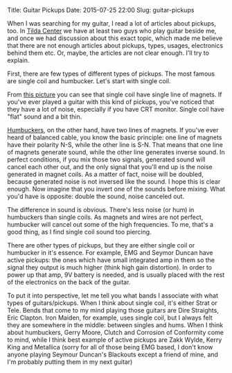 Title: Guitar Pickups
Date: 2015-07-25 22:00
Slug: guitar-pickups


When I was searching for my guitar, I read a lot of articles about pickups, too.
In [Tilda Center](http://tilda.center) we have at least two guys who play guitar
beside me, and once we had discussion about this exact topic, which made me
believe that there are not enough articles about pickups, types, usages,
electronics behind them etc. Or, maybe, the articles are not clear enough. I'll
try to explain.

First, there are few types of different types of pickups. The most famous are
single coil and humbucker. Let's start with single coil.

From [this picture](http://media.musiciansfriend.com/is/image/MMGS7/S1-Hot-Passive-Single-Coil-Pickup/308017000000000-00-750x750.jpg)
you can see that single coil have single line of magnets. If you've ever played
a guitar with this kind of pickups, you've noticed that they have a lot of
noise, especially if you have CRT monitor. Single coil have "flat" sound and a
bit thin.

[Humbuckers](http://www.musik-produktiv.it/pic-003750176xl/dimarzio-humbucker-the-breed.jpg),
on the other hand, have two lines of magnets. If you've ever heard of balanced
cable, you know the basic principle: one line of magnets have their polarity
N-S, while the other line is S-N. That means that one line of magnets
generate sound, while the other line generates inverse sound. In perfect
conditions, if you mix those two signals, generated sound will cancel each other
out, and the only signal that you'll end up is the noise generated in magnet
coils. As a matter of fact, noise will be doubled, because generated noise is
not inversed like the sound. I hope this is clear enough. Now imagine that you
invert one of the sounds before mixing. What you'd have is opposite: double the
sound, noise canceled out.

The difference in sound is obvious. There's less noise (or hum) in humbuckers
than single coils. As magnets and wires are not perfect, humbucker will cancel
out some of the high frequencies. To me, that's a good thing, as I find single
coil sound too piercing.

There are other types of pickups, but they are either single coil or humbucker
in it's essence. For example, EMG and Seymor Duncan have active pickups: the
ones which have small integrated amp in them so the signal they output is much
higher (think high gain distortion). In order to power up that amp, 9V battery
is needed, and is usually placed with the rest of the electronics on the back of
the guitar.

To put it into perspective, let me tell you what bands I associate with what
types of guitars/pickups. When I think about single coil, it's either Strat or
Tele. Bends that come to my mind playing those guitars are Dire Straights, Eric
Clapton. Iron Maiden, for example, uses single coil, but I always felt they are
somewhere in the middle: between singles and hums. When I think about
humbuckers, Gerry Moore, Clutch and Corrosion of Conformity come to mind, while
I think best example of active pickups are Zakk Wylde, Kerry King and Metallica
(sorry for all of those being EMG based, I don't know anyone playing Seymour
Duncan's Blackouts except a friend of mine, and I'm probably putting them in my
next guitar)
